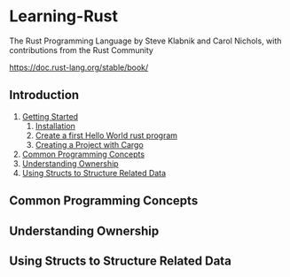 # Learning-Rust

The Rust Programming Language
by Steve Klabnik and Carol Nichols, with contributions from the Rust Community

https://doc.rust-lang.org/stable/book/
## Introduction
1. [Getting Started](chapters/01_gettting_started.md)
   1. [Installation](chapters/01_gettting_started.md#installation)
   2. [Create a first Hello World rust program](chapters/01_gettting_started.md#hello-world)
   3. [Creating a Project with Cargo](chapters/01_gettting_started.md#creating-a-project-with-cargo)
2. [Common Programming Concepts](chapters/02_common_prog_concept.md)
3. [Understanding Ownership](chapters/03_understanding_ownership.md)
4. [Using Structs to Structure Related Data](chapters/04_structs_related_data.md)


## Common Programming Concepts

## Understanding Ownership

## Using Structs to Structure Related Data
